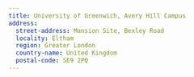 ```yaml
---
title: University of Greenwich, Avery Hill Campus
address:
  street-address: Mansion Site, Bexley Road
  locality: Eltham
  region: Greater London
  country-name: United Kingdom
  postal-code: SE9 2PQ
---
```

